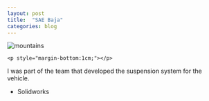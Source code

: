 ```yaml
---
layout: post
title:  "SAE Baja"
categories: blog
---
```


<div class="user-projects">
    <img alt="mountains" src="{{ "/assets/img/final-1.jpg" }}" /> 

    <p style="margin-bottom:1cm;"></p>

  <div class="contents">
    <p>  I was part of the team that developed the suspension system for the vehicle.</p>
     <ul>
      <li> Solidworks</li>
     </ul>
  </div>
</div>
